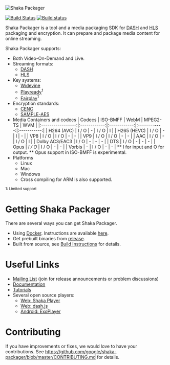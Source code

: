 ![Shaka Packager](docs/shaka-packager.png)

[![Build Status](https://travis-ci.org/google/shaka-packager.svg?branch=master)](https://travis-ci.org/google/shaka-packager)
[![Build status](https://ci.appveyor.com/api/projects/status/3t8iu603rp25sa74?svg=true)](https://ci.appveyor.com/project/shaka/shaka-packager)

Shaka Packager is a tool and a media packaging SDK for
[DASH](http://dashif.org/) and [HLS](https://developer.apple.com/streaming/)
packaging and encryption. It can prepare and package media content for online
streaming.

Shaka Packager supports:

- Both Video-On-Demand and Live.
- Streaming formats:
  - [DASH](http://dashif.org/)
  - [HLS](https://developer.apple.com/streaming/)
- Key systems:
  - [Widevine](http://www.widevine.com/)
  - [Playready](https://www.microsoft.com/playready/)<sup>1</sup>
  - [Fairplay](https://developer.apple.com/streaming/fps/)<sup>1</sup>
- Encryption standards:
  - [CENC](https://en.wikipedia.org/wiki/MPEG_Common_Encryption)
  - [SAMPLE-AES](https://developer.apple.com/library/content/documentation/AudioVideo/Conceptual/HLS_Sample_Encryption/Intro/Intro.html)
- Media Containers and codecs
  |      Codecs       |   ISO-BMFF   |     WebM     |   MPEG2-TS   |     WVM     |
  |:-----------------:|:------------:|:------------:|:------------:|:-----------:|
  |    H264 (AVC)     |    I / O     |      -       |     I / O    |      I      |
  |    H265 (HEVC)    |    I / O     |      -       |       I      |      -      |
  |       VP8         |    I / O     |    I / O     |       -      |      -      |
  |       VP9         |    I / O     |    I / O     |       -      |      -      |
  |       AAC         |    I / O     |      -       |     I / O    |      I      |
  |  Dolby AC3/EAC3   |    I / O     |      -       |       -      |      -      |
  |       DTS         |    I / O     |      -       |       -      |      -      |
  |       Opus        |   *I / O*    |    I / O     |       -      |      -      |
  |      Vorbis       |      -       |    I / O     |       -      |      -      |
  ** I for input and O for output.
  ** Opus support in ISO-BMFF is experimental.
- Platforms
  - Linux
  - Mac
  - Windows
  - Cross compiling for ARM is also supported.

<sup>1: Limited support</sup>

# Getting Shaka Packager

There are several ways you can get Shaka Packager.

- Using [Docker](https://www.docker.com/whatisdocker).
  Instructions are available [here](docs/source/docker_instructions.md).
- Get prebuilt binaries from
  [release](https://github.com/google/shaka-packager/releases).
- Built from source, see [Build Instructions](docs/source/build_instructions.md)
  for details.

# Useful Links

- [Mailing List](https://groups.google.com/forum/#!forum/shaka-packager-users)
  (join for release announcements or problem discussions)
- [Documentation](https://google.github.io/shaka-packager/docs)
- [Tutorials](https://google.github.io/shaka-packager/docs/tutorials.html)
- Several open source players:
  - [Web: Shaka Player](https://github.com/google/shaka-player)
  - [Web: dash.js](https://github.com/Dash-Industry-Forum/dash.js)
  - [Android: ExoPlayer](https://github.com/google/ExoPlayer)

# Contributing

If you have improvements or fixes, we would love to have your contributions.
See https://github.com/google/shaka-packager/blob/master/CONTRIBUTING.md for
details.
